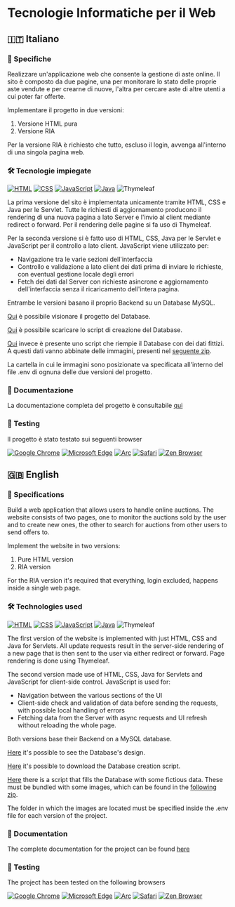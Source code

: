 # Tecnologie Informatiche per il Web

## 🇮🇹 Italiano

### 📃 Specifiche
Realizzare un'applicazione web che consente la gestione di aste online.
Il sito è composto da due pagine, una per monitorare lo stato delle proprie aste vendute e per crearne di nuove, l'altra per cercare aste di altre utenti a cui poter far offerte.

Implementare il progetto in due versioni:
1. Versione HTML pura
2. Versione RIA

Per la versione RIA è richiesto che tutto, escluso il login, avvenga all'interno di una singola pagina web.

### 🛠️ Tecnologie impiegate

[![HTML](https://img.shields.io/badge/HTML-%23E34F26.svg?logo=html5&logoColor=white)](#)
[![CSS](https://img.shields.io/badge/CSS-639?logo=css&logoColor=fff)](#)
[![JavaScript](https://img.shields.io/badge/JavaScript-F7DF1E?logo=javascript&logoColor=000)](#)
[![Java](https://img.shields.io/badge/Java-%23ED8B00.svg?logo=openjdk&logoColor=white)](#)
![Thymeleaf](https://img.shields.io/badge/Thymeleaf-3.0-005F0F?logo=thymeleaf&logoColor=white)

La prima versione del sito è implementata unicamente tramite HTML, CSS e Java per le Servlet. Tutte le richiesti di aggiornamento producono il rendering di una nuova pagina a lato Server e l'invio al client mediante redirect o forward.
Per il rendering delle pagine si fa uso di Thymeleaf.

Per la seconda versione si è fatto uso di HTML, CSS, Java per le Servlet e JavaScript per il controllo a lato client.
JavaScript viene utilizzato per:
- Navigazione tra le varie sezioni dell'interfaccia
- Controllo e validazione a lato client dei dati prima di inviare le richieste, con eventual gestione locale degli errori
- Fetch dei dati dal Server con richieste asincrone e aggiornamento dell'interfaccia senza il ricaricamento dell'intera pagina.

Entrambe le versioni basano il proprio Backend su un Database MySQL.

[Qui](https://github.com/SummaCristian/TIW_2025/blob/main/Documents/Database%20design.pdf) è possibile visionare il progetto del Database.

[Qui](https://github.com/SummaCristian/TIW_2025/blob/main/Project/Database%20scripts/Create_Database.sql) è possibile scaricare lo script di creazione del Database.

[Qui](https://github.com/SummaCristian/TIW_2025/blob/main/Project/Database%20scripts/Fill_Database.sql) invece è presente uno script che riempie il Database con dei dati fittizi. A questi dati vanno abbinate delle immagini, presenti nel [seguente zip](https://github.com/SummaCristian/TIW_2025/blob/main/Project/item_images.zip). 

La cartella in cui le immagini sono posizionate va specificata all'interno del file .env di ognuna delle due versioni del progetto.

### 📑 Documentazione
La documentazione completa del progetto è consultabile [qui](https://github.com/SummaCristian/TIW_2025/blob/main/Documents/Documentazione.pdf)

### 🔬 Testing
Il progetto è stato testato sui seguenti browser

[![Google Chrome](https://img.shields.io/badge/Google%20Chrome-4285F4?logo=GoogleChrome&logoColor=white)](#)
[![Microsoft Edge](https://custom-icon-badges.demolab.com/badge/Microsoft%20Edge-2771D8?logo=edge-white&logoColor=white)](#)
[![Arc](https://img.shields.io/badge/Arc-FCBFBD?logo=arc&logoColor=000)](#)
[![Safari](https://img.shields.io/badge/Safari-006CFF?logo=safari&logoColor=fff)](#)
[![Zen Browser](https://img.shields.io/badge/Zen%20Browser-F76F53?logo=zenbrowser&logoColor=fff)](#)

## 🇬🇧 English

### 📃 Specifications
Build a web application that allows users to handle online auctions.
The website consists of two pages, one to monitor the auctions sold by the user and to create new ones, the other to search for auctions from other users to send offers to.

Implement the website in two versions:
1. Pure HTML version
2. RIA version

For the RIA version it's required that everything, login excluded, happens inside a single web page.

### 🛠️ Technologies used

[![HTML](https://img.shields.io/badge/HTML-%23E34F26.svg?logo=html5&logoColor=white)](#)
[![CSS](https://img.shields.io/badge/CSS-639?logo=css&logoColor=fff)](#)
[![JavaScript](https://img.shields.io/badge/JavaScript-F7DF1E?logo=javascript&logoColor=000)](#)
[![Java](https://img.shields.io/badge/Java-%23ED8B00.svg?logo=openjdk&logoColor=white)](#)
![Thymeleaf](https://img.shields.io/badge/Thymeleaf-3.0-005F0F?logo=thymeleaf&logoColor=white)

The first version of the website is implemented with just HTML, CSS and Java for Servlets. All update requests result in the server-side rendering of a new page that is then sent to the user via either redirect or forward.
Page rendering is done using Thymeleaf.

The second version made use of HTML, CSS, Java for Servlets and JavaScript for client-side control. 
JavaScript is used for:
- Navigation between the various sections of the UI
- Client-side check and validation of data before sending the requests, with possible local handling of errors
- Fetching data from the Server with async requests and UI refresh without reloading the whole page.

Both versions base their Backend on a MySQL database.

[Here](https://github.com/SummaCristian/TIW_2025/blob/main/Documents/Database%20design.pdf) it's possible to see the Database's design.

[Here](https://github.com/SummaCristian/TIW_2025/blob/main/Project/Database%20scripts/Create_Database.sql) it's possible to download the Database creation script.

[Here](https://github.com/SummaCristian/TIW_2025/blob/main/Project/Database%20scripts/Fill_Database.sql) there is a script that fills the Database with some fictious data. 
These must be bundled with some images, which can be found in the [following zip](https://github.com/SummaCristian/TIW_2025/blob/main/Project/item_images.zip). 

The folder in which the images are located must be specified inside the .env file for each version of the project.

### 📑 Documentation
The complete documentation for the project can be found [here](https://github.com/SummaCristian/TIW_2025/blob/main/Documents/Documentation.pdf)

### 🔬 Testing
The project has been tested on the following browsers

[![Google Chrome](https://img.shields.io/badge/Google%20Chrome-4285F4?logo=GoogleChrome&logoColor=white)](#)
[![Microsoft Edge](https://custom-icon-badges.demolab.com/badge/Microsoft%20Edge-2771D8?logo=edge-white&logoColor=white)](#)
[![Arc](https://img.shields.io/badge/Arc-FCBFBD?logo=arc&logoColor=000)](#)
[![Safari](https://img.shields.io/badge/Safari-006CFF?logo=safari&logoColor=fff)](#)
[![Zen Browser](https://img.shields.io/badge/Zen%20Browser-F76F53?logo=zenbrowser&logoColor=fff)](#)